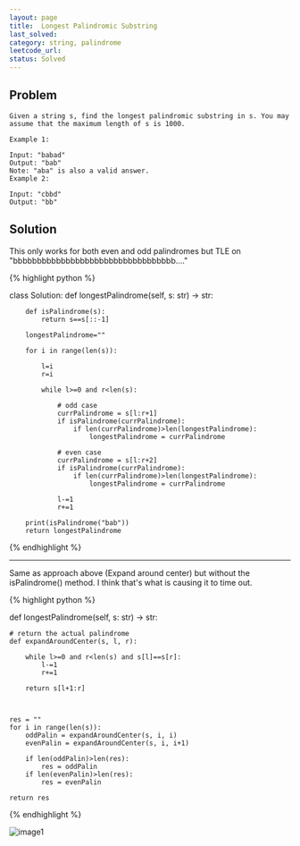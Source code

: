 ```yaml
---
layout: page
title:  Longest Palindromic Substring
last_solved: 
category: string, palindrome
leetcode_url: 
status: Solved
---
```


Problem
-------

```
Given a string s, find the longest palindromic substring in s. You may assume that the maximum length of s is 1000.

Example 1:

Input: "babad"
Output: "bab"
Note: "aba" is also a valid answer.
Example 2:

Input: "cbbd"
Output: "bb"

```

Solution
----------

This only works for both even and odd palindromes but TLE on "bbbbbbbbbbbbbbbbbbbbbbbbbbbbbbbbbb...."

{% highlight python %}

class Solution:
    def longestPalindrome(self, s: str) -> str:
        
        def isPalindrome(s):
            return s==s[::-1]
        
        longestPalindrome=""
        
        for i in range(len(s)):
            
            l=i
            r=i
            
            while l>=0 and r<len(s):

                # odd case
                currPalindrome = s[l:r+1]
                if isPalindrome(currPalindrome):
                    if len(currPalindrome)>len(longestPalindrome):
                        longestPalindrome = currPalindrome
                
                # even case
                currPalindrome = s[l:r+2]
                if isPalindrome(currPalindrome):
                    if len(currPalindrome)>len(longestPalindrome):
                        longestPalindrome = currPalindrome
                
                l-=1
                r+=1
        
        print(isPalindrome("bab"))
        return longestPalindrome

{% endhighlight %}

_______________

Same as approach above (Expand around center) but without the isPalindrome() method. 
I think that's what is causing it to time out.

{% highlight python %}

def longestPalindrome(self, s: str) -> str:
    
    # return the actual palindrome
    def expandAroundCenter(s, l, r):

        while l>=0 and r<len(s) and s[l]==s[r]:
            l-=1
            r+=1

        return s[l+1:r]



    res = ""
    for i in range(len(s)):
        oddPalin = expandAroundCenter(s, i, i)
        evenPalin = expandAroundCenter(s, i, i+1)

        if len(oddPalin)>len(res):
            res = oddPalin
        if len(evenPalin)>len(res):
            res = evenPalin

    return res

{% endhighlight %}

![image1]()